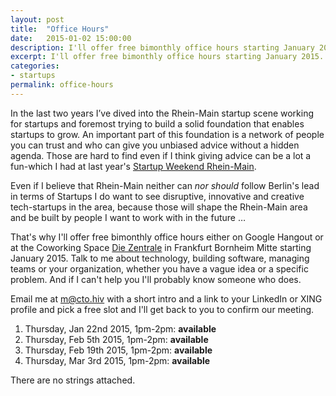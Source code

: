 ```yaml
---
layout: post
title:  "Office Hours"
date:   2015-01-02 15:00:00
description: I'll offer free bimonthly office hours starting January 2015.
excerpt: I'll offer free bimonthly office hours starting January 2015.
categories:
- startups
permalink: office-hours
---
```


In the last two years I’ve dived into the Rhein-Main startup scene working for startups and foremost trying to build a solid foundation that enables startups to grow. An important part of this foundation is a network of people you can trust and who can give you unbiased advice without a hidden agenda. Those are hard to find even if I think giving advice can be a lot a fun-which I had at last year's [Startup Weekend Rhein-Main][1].

Even if I believe that Rhein-Main neither can *nor should* follow Berlin's lead in terms of Startups I do want to see disruptive, innovative and creative tech-startups in the area, because those will shape the Rhein-Main area and be built by people I want to work with in the future …

That's why I'll offer free bimonthly office hours either on Google Hangout or at the Coworking Space [Die Zentrale][3] in Frankfurt Bornheim Mitte starting January 2015. Talk to me about technology, building software, managing teams or your organization, whether you have a vague idea or a specific problem. And if I can't help you I'll probably know someone who does.

Email me at [m@cto.hiv][2] with a short intro and a link to your LinkedIn or XING profile and pick a free slot and I'll get back to you to confirm our meeting.

 1. Thursday, Jan 22nd 2015, 1pm-2pm: **available**
 2. Thursday, Feb 5th 2015, 1pm-2pm: **available**
 3. Thursday, Feb 19th 2015, 1pm-2pm: **available**
 4. Thursday, Mar 3rd 2015, 1pm-2pm: **available**

There are no strings attached.

[1]: http://rheinmain.startupweekend.org/
[2]: mailto:m@cto.hiv?subject=Office+Hours
[3]: http://www.die-zentrale-ffm.de/
